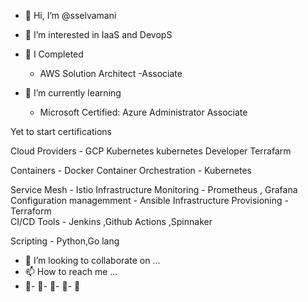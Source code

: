 - 👋 Hi, I’m @sselvamani
- 👀 I’m interested in IaaS and DevopS
- 🌱 I	Completed 
    - AWS Solution Architect -Associate

- 🌱 I’m currently learning 
	-	Microsoft Certified: Azure Administrator Associate

Yet to start certifications 

Cloud Providers -  GCP
Kubernetes
kubernetes Developer
Terrafarm




Containers - 	Docker
Container Orchestration - 	Kubernetes

Service Mesh - 	Istio
Infrastructure Monitoring - Prometheus , Grafana
Configuration managemment - Ansible
Infrastructure Provisioning - 	Terraform	
CI/CD Tools -	Jenkins	,Github Actions ,Spinnaker

Scripting - Python,Go lang




- 💞️ I’m looking to collaborate on ...
- 📫 How to reach me ...
- 💞️- 💞️- 💞️- 💞️- 💞️

<!---
sselvamani/sselvamani is a ✨ special ✨ repository because its `README.md` (this file) appears on your GitHub profile.
You can click the Preview link to take a look at your changes.
--->
